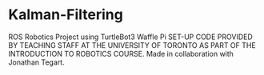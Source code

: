 # Kalman-Filtering
ROS Robotics Project using TurtleBot3 Waffle Pi
SET-UP CODE PROVIDED BY TEACHING STAFF AT THE UNIVERSITY OF TORONTO AS PART OF THE INTRODUCTION TO ROBOTICS COURSE.
Made in collaboration with Jonathan Tegart.
